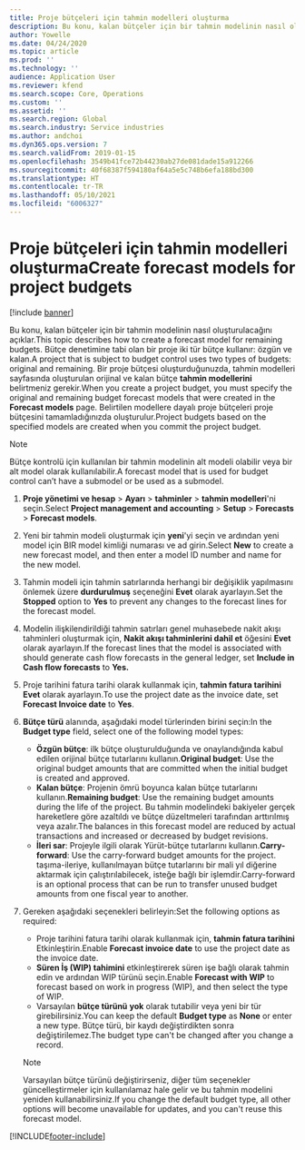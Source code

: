 ```yaml
---
title: Proje bütçeleri için tahmin modelleri oluşturma
description: Bu konu, kalan bütçeler için bir tahmin modelinin nasıl oluşturulacağını açıklar.
author: Yowelle
ms.date: 04/24/2020
ms.topic: article
ms.prod: ''
ms.technology: ''
audience: Application User
ms.reviewer: kfend
ms.search.scope: Core, Operations
ms.custom: ''
ms.assetid: ''
ms.search.region: Global
ms.search.industry: Service industries
ms.author: andchoi
ms.dyn365.ops.version: 7
ms.search.validFrom: 2019-01-15
ms.openlocfilehash: 3549b41fce72b44230ab27de081dade15a912266
ms.sourcegitcommit: 40f68387f594180af64a5e5c748b6efa188bd300
ms.translationtype: HT
ms.contentlocale: tr-TR
ms.lasthandoff: 05/10/2021
ms.locfileid: "6006327"
---
```

# <a name="create-forecast-models-for-project-budgets"></a><span data-ttu-id="f1ffb-103">Proje bütçeleri için tahmin modelleri oluşturma</span><span class="sxs-lookup"><span data-stu-id="f1ffb-103">Create forecast models for project budgets</span></span> 

[!include [banner](../includes/banner.md)]

<span data-ttu-id="f1ffb-104">Bu konu, kalan bütçeler için bir tahmin modelinin nasıl oluşturulacağını açıklar.</span><span class="sxs-lookup"><span data-stu-id="f1ffb-104">This topic describes how to create a forecast model for remaining budgets.</span></span> <span data-ttu-id="f1ffb-105">Bütçe denetimine tabi olan bir proje iki tür bütçe kullanır: özgün ve kalan.</span><span class="sxs-lookup"><span data-stu-id="f1ffb-105">A project that is subject to budget control uses two types of budgets: original and remaining.</span></span> <span data-ttu-id="f1ffb-106">Bir proje bütçesi oluşturduğunuzda, tahmin modelleri sayfasında oluşturulan orijinal ve kalan bütçe **tahmin modellerini** belirtmeniz gerekir.</span><span class="sxs-lookup"><span data-stu-id="f1ffb-106">When you create a project budget, you must specify the original and remaining budget forecast models that were created in the **Forecast models** page.</span></span> <span data-ttu-id="f1ffb-107">Belirtilen modellere dayalı proje bütçeleri proje bütçesini tamamladığınızda oluşturulur.</span><span class="sxs-lookup"><span data-stu-id="f1ffb-107">Project budgets based on the specified models are created when you commit the project budget.</span></span>

> [!NOTE]
> <span data-ttu-id="f1ffb-108">Bütçe kontrolü için kullanılan bir tahmin modelinin alt modeli olabilir veya bir alt model olarak kullanılabilir.</span><span class="sxs-lookup"><span data-stu-id="f1ffb-108">A forecast model that is used for budget control can’t have a submodel or be used as a submodel.</span></span>

1. <span data-ttu-id="f1ffb-109">**Proje yönetimi ve hesap** > **Ayarı** > **tahminler**  > **tahmin modelleri**'ni seçin.</span><span class="sxs-lookup"><span data-stu-id="f1ffb-109">Select **Project management and accounting** > **Setup** > **Forecasts**  > **Forecast models**.</span></span>
2. <span data-ttu-id="f1ffb-110">Yeni bir tahmin modeli oluşturmak için **yeni**'yi seçin ve ardından yeni model için BIR model kimliği numarası ve ad girin.</span><span class="sxs-lookup"><span data-stu-id="f1ffb-110">Select **New** to create a new forecast model, and then enter a model ID number and name for the new model.</span></span> 
3. <span data-ttu-id="f1ffb-111">Tahmin modeli için tahmin satırlarında herhangi bir değişiklik yapılmasını önlemek üzere **durdurulmuş** seçeneğini **Evet** olarak ayarlayın.</span><span class="sxs-lookup"><span data-stu-id="f1ffb-111">Set the **Stopped** option to **Yes** to prevent any changes to the forecast lines for the forecast model.</span></span> 
4. <span data-ttu-id="f1ffb-112">Modelin ilişkilendirildiği tahmin satırları genel muhasebede nakit akışı tahminleri oluşturmak için, **Nakit akışı tahminlerini dahil et** öğesini **Evet** olarak ayarlayın.</span><span class="sxs-lookup"><span data-stu-id="f1ffb-112">If the forecast lines that the model is associated with should generate cash flow forecasts in the general ledger, set **Include in Cash flow forecasts** to **Yes.**</span></span> 
5. <span data-ttu-id="f1ffb-113">Proje tarihini fatura tarihi olarak kullanmak için, **tahmin fatura tarihini** **Evet** olarak ayarlayın.</span><span class="sxs-lookup"><span data-stu-id="f1ffb-113">To use the project date as the invoice date, set **Forecast Invoice date** to **Yes**.</span></span> 
6. <span data-ttu-id="f1ffb-114">**Bütçe türü** alanında, aşağıdaki model türlerinden birini seçin:</span><span class="sxs-lookup"><span data-stu-id="f1ffb-114">In the **Budget type** field, select one of the following model types:</span></span>

   - <span data-ttu-id="f1ffb-115">**Özgün bütçe**: ilk bütçe oluşturulduğunda ve onaylandığında kabul edilen orijinal bütçe tutarlarını kullanın.</span><span class="sxs-lookup"><span data-stu-id="f1ffb-115">**Original budget**: Use the original budget amounts that are committed when the initial budget is created and approved.</span></span>
   - <span data-ttu-id="f1ffb-116">**Kalan bütçe**: Projenin ömrü boyunca kalan bütçe tutarlarını kullanın.</span><span class="sxs-lookup"><span data-stu-id="f1ffb-116">**Remaining budget**: Use the remaining budget amounts during the life of the project.</span></span> <span data-ttu-id="f1ffb-117">Bu tahmin modelindeki bakiyeler gerçek hareketlere göre azaltıldı ve bütçe düzeltmeleri tarafından arttırılmış veya azalır.</span><span class="sxs-lookup"><span data-stu-id="f1ffb-117">The balances in this forecast model are reduced by actual transactions and increased or decreased by budget revisions.</span></span>
   - <span data-ttu-id="f1ffb-118">**İleri sar**: Projeyle ilgili olarak Yürüt-bütçe tutarlarını kullanın.</span><span class="sxs-lookup"><span data-stu-id="f1ffb-118">**Carry-forward**: Use the carry-forward budget amounts for the project.</span></span> <span data-ttu-id="f1ffb-119">taşıma-ileriye, kullanılmayan bütçe tutarlarını bir mali yıl diğerine aktarmak için çalıştırılabilecek, isteğe bağlı bir işlemdir.</span><span class="sxs-lookup"><span data-stu-id="f1ffb-119">Carry-forward is an optional process that can be run to transfer unused budget amounts from one fiscal year to another.</span></span>

7. <span data-ttu-id="f1ffb-120">Gereken aşağıdaki seçenekleri belirleyin:</span><span class="sxs-lookup"><span data-stu-id="f1ffb-120">Set the following options as required:</span></span>

   - <span data-ttu-id="f1ffb-121">Proje tarihini fatura tarihi olarak kullanmak için, **tahmin fatura tarihini** Etkinleştirin.</span><span class="sxs-lookup"><span data-stu-id="f1ffb-121">Enable **Forecast invoice date** to use the project date as the invoice date.</span></span>
   - <span data-ttu-id="f1ffb-122">**Süren İş (WIP) tahimini** etkinleştirerek süren işe bağlı olarak tahmin edin ve ardından WIP türünü seçin.</span><span class="sxs-lookup"><span data-stu-id="f1ffb-122">Enable **Forecast with WIP** to forecast based on work in progress (WIP), and then select the type of WIP.</span></span> 
   - <span data-ttu-id="f1ffb-123">Varsayılan **bütçe türünü** **yok** olarak tutabilir veya yeni bir tür girebilirsiniz.</span><span class="sxs-lookup"><span data-stu-id="f1ffb-123">You can keep the default **Budget type** as **None** or enter a new type.</span></span> <span data-ttu-id="f1ffb-124">Bütçe türü, bir kaydı değiştirdikten sonra değiştirilemez.</span><span class="sxs-lookup"><span data-stu-id="f1ffb-124">The budget type can't be changed after you change a record.</span></span>     
    > [!NOTE]
    > <span data-ttu-id="f1ffb-125">Varsayılan bütçe türünü değiştirirseniz, diğer tüm seçenekler güncelleştirmeler için kullanılamaz hale gelir ve bu tahmin modelini yeniden kullanabilirsiniz.</span><span class="sxs-lookup"><span data-stu-id="f1ffb-125">If you change the default budget type, all other options will become unavailable for updates, and you can't reuse this forecast model.</span></span> 
   


 



[!INCLUDE[footer-include](../includes/footer-banner.md)]